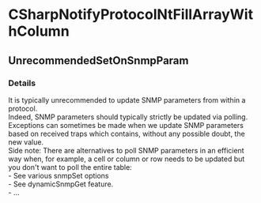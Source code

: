 ﻿---  
uid: Validator_3_34_9  
---

# CSharpNotifyProtocolNtFillArrayWithColumn

## UnrecommendedSetOnSnmpParam

### Details

It is typically unrecommended to update SNMP parameters from within a protocol.  
Indeed, SNMP parameters should typically strictly be updated via polling.  
Exceptions can sometimes be made when we update SNMP parameters based on received traps which contains, without any possible doubt, the new value.  
Side note: There are alternatives to poll SNMP parameters in an efficient way when, for example, a cell or column or row needs to be updated but you don't want to poll the entire table:  
\- See various snmpSet options  
\- See dynamicSnmpGet feature.  
\- ...
